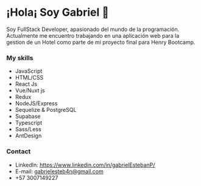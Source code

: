 # ¡Hola¡ Soy Gabriel 👋
Soy FullStack Developer, apasionado del mundo de la programación.
Actualmente me encuentro trabajando en una aplicación web para la gestion de un Hotel como parte de mi proyecto final para Henry Bootcamp. 

### My skills

- JavaScript
- HTML/CSS
- React Js
- Vue/Nuxt js
- Redux
- NodeJS/Express
- Sequelize & PostgreSQL
- Supabase
- Typescript
- Sass/Less
- AntDesign

### Contact

- LinkedIn: https://www.linkedin.com/in/gabrielEstebanP/
- E-mail: gabrielesteb4n@gmail.com
- +57 3007149227
